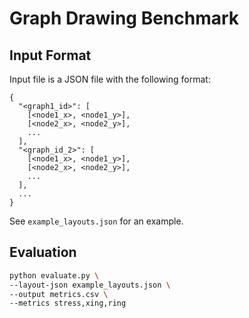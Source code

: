 # Graph Drawing Benchmark

## Input Format
Input file is a JSON file with the following format:
```
{
  "<graph1_id>": [
    [<node1_x>, <node1_y>],
    [<node2_x>, <node2_y>],
    ...
  ],
  "<graph_id_2>": [
    [<node1_x>, <node1_y>],
    [<node2_x>, <node2_y>],
    ...
  ],
  ...
}
```
See `example_layouts.json` for an example.

## Evaluation
```sh
python evaluate.py \
--layout-json example_layouts.json \
--output metrics.csv \
--metrics stress,xing,ring
```